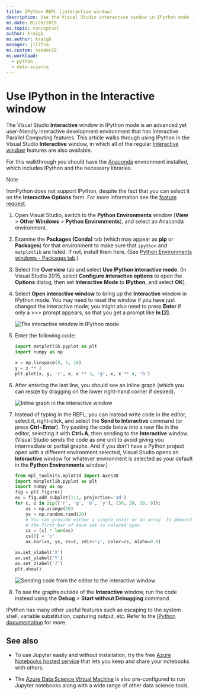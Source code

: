 ```yaml
---
title: IPython REPL (interactive window)
description: Use the Visual Studio interactive window in IPython mode for a user-friendly interactive development environment with Interactive Parallel Computing features.
ms.date: 01/28/2019
ms.topic: conceptual
author: kraigb
ms.author: kraigb
manager: jillfra
ms.custom: seodec18
ms.workload:
  - python
  - data-science
---
```


# Use IPython in the Interactive window

The Visual Studio **Interactive** window in IPython mode is an advanced yet user-friendly interactive development environment that has Interactive Parallel Computing features. This article walks through using IPython in the Visual Studio **Interactive** window, in which all of the regular [Interactive window](python-interactive-repl-in-visual-studio.md) features are also available.

For this walkthrough you should have the [Anaconda](https://www.continuum.io) environment installed, which includes IPython and the necessary libraries.

> [!Note]
> IronPython does not support IPython, despite the fact that you can select it on the **Interactive Options** form. For more information see the [feature request](https://github.com/Microsoft/PTVS/issues/84).

1. Open Visual Studio, switch to the **Python Environments** window (**View** > **Other Windows** > **Python Environments**), and select an Anaconda environment.

2. Examine the **Packages (Conda)** tab (which may appear as **pip** or **Packages**) for that environment to make sure that `ipython` and `matplotlib` are listed. If not, install them here. (See [Python Environments windows - Packages tab](python-environments-window-tab-reference.md).)

3. Select the **Overview** tab and select **Use IPython interactive mode**. (In Visual Studio 2015, select **Configure interactive options** to open the **Options** dialog, then set **Interactive Mode** to **IPython**, and select **OK**).

4. Select **Open interactive window** to bring up the **Interactive** window in IPython mode. You may need to reset the window if you have just changed the interactive mode; you might also need to press **Enter** if only a >>> prompt appears, so that you get a prompt like **In [2]**.

    ![The interactive window in IPython mode](media/ipython-repl-03.png)

5. Enter the following code:

   ```python
   import matplotlib.pyplot as plt
   import numpy as np

   x = np.linspace(0, 5, 10)
   y = x ** 2
   plt.plot(x, y, 'r', x, x ** 3, 'g', x, x ** 4, 'b')
   ```

6. After entering the last line, you should see an inline graph (which you can resize by dragging on the lower right-hand corner if desired).

    ![Inline graph in the interactive window](media/ipython-repl-04.png)

7. Instead of typing in the REPL, you can instead write code in the editor, select it, right-click, and select the **Send to Interactive** command (or press **Ctrl**+**Enter**). Try pasting the code below into a new file in the editor, selecting it with **Ctrl**+**A**, then sending to the **Interactive** window. (Visual Studio sends the code as one unit to avoid giving you intermediate or partial graphs. And if you don't have a Python project open with a different environment selected, Visual Studio opens an **Interactive** window for whatever environment is selected as your default in the **Python Environments** window.)

    ```python
    from mpl_toolkits.mplot3d import Axes3D
    import matplotlib.pyplot as plt
    import numpy as np
    fig = plt.figure()
    ax = fig.add_subplot(111, projection='3d')
    for c, z in zip(['r', 'g', 'b', 'y'], [30, 20, 10, 0]):
        xs = np.arange(20)
        ys = np.random.rand(20)
        # You can provide either a single color or an array. To demonstrate this,
        # the first bar of each set is colored cyan.
        cs = [c] * len(xs)
        cs[0] = 'c'
        ax.bar(xs, ys, zs=z, zdir='y', color=cs, alpha=0.8)

    ax.set_xlabel('X')
    ax.set_ylabel('Y')
    ax.set_zlabel('Z')
    plt.show()
    ```

    ![Sending code from the editor to the interactive window](media/ipython-repl-05.png)

8. To see the graphs outside of the **Interactive** window, run the code instead using the **Debug** > **Start without Debugging** command.

IPython has many other useful features such as escaping to the system shell, variable substitution, capturing output, etc. Refer to the [IPython documentation](https://ipython.org/documentation.html) for more.

## See also

- To use Jupyter easily and without installation, try the free [Azure Notebooks hosted service](https://notebooks.azure.com/) that lets you keep and share your notebooks with others.

- The [Azure Data Science Virtual Machine](/azure/machine-learning/data-science-virtual-machine/overview) is also pre-configured to run Jupyter notebooks along with a wide range of other data science tools.
